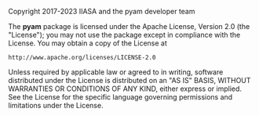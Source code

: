 Copyright 2017-2023 IIASA and the pyam developer team

The **pyam** package is licensed under the Apache License, Version 2.0 (the "License");
you may not use the package except in compliance with the License.
You may obtain a copy of the License at

    http://www.apache.org/licenses/LICENSE-2.0

Unless required by applicable law or agreed to in writing, software
distributed under the License is distributed on an "AS IS" BASIS,
WITHOUT WARRANTIES OR CONDITIONS OF ANY KIND, either express or implied.
See the License for the specific language governing permissions and
limitations under the License.
